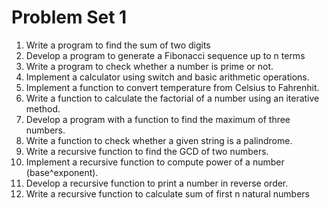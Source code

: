 # Problem Set 1
1. Write a program to find the sum of two digits
2. Develop a program to generate a Fibonacci sequence up to n terms
3. Write a program to check whether a number is prime or not.
4. Implement a calculator using switch and basic arithmetic operations.
5. Implement a function to convert temperature from Celsius to Fahrenhit.
6. Write a function to calculate the factorial of a number using an iterative method.
7. Develop a program with a function to find the maximum of three numbers.
8. Write a function to check whether a given string is a palindrome.
9. Write a recursive function to find the GCD of two numbers.
10. Implement a recursive function to compute power of a number (base^exponent).
11. Develop a recursive function to print a number in reverse order.
12. Write a recursive function to calculate sum of first n natural numbers 



